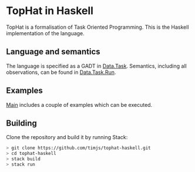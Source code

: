 # TopHat in Haskell

TopHat is a formalisation of Task Oriented Programming.
This is the Haskell implementation of the language.


## Language and semantics

The language is specified as a GADT in [Data.Task](https://github.com/timjs/tophat-haskell/blob/master/src/Data/Task.hs).
Semantics, including all observations, can be found in [Data.Task.Run](https://github.com/timjs/tophat-haskell/blob/master/src/Data/Task/Run.hs).


## Examples

[Main](https://github.com/timjs/tophat-haskell/blob/master/src/Main.hs) includes a couple of examples which can be executed.


## Building

Clone the repository and build it by running Stack:

```sh
> git clone https://github.com/timjs/tophat-haskell.git
> cd tophat-haskell
> stack build
> stack run
```
